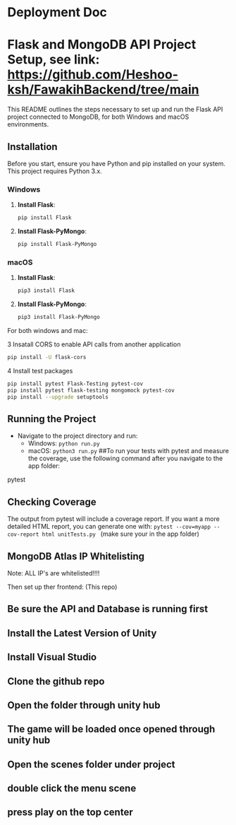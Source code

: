 # Deployment Doc

# Flask and MongoDB API Project Setup, see link: https://github.com/Heshoo-ksh/FawakihBackend/tree/main

This README outlines the steps necessary to set up and run the Flask API project connected to MongoDB, for both Windows and macOS environments. 

## Installation

Before you start, ensure you have Python and pip installed on your system. This project requires Python 3.x.

### Windows

1. **Install Flask**:
   ```bash
   pip install Flask
   ```

2. **Install Flask-PyMongo**:
   ```bash
   pip install Flask-PyMongo
   ```

### macOS

1. **Install Flask**:
   ```bash
   pip3 install Flask
   ```

2. **Install Flask-PyMongo**:
   ```bash
   pip3 install Flask-PyMongo
   ```
For both windows and mac:

3 Insatall CORS to enable API calls from another application
   ```bash
   pip install -U flask-cors
   ```
4 Install test packages
   ```bash
pip install pytest Flask-Testing pytest-cov
pip install pytest flask-testing mongomock pytest-cov
pip install --upgrade setuptools
```
## Running the Project

- Navigate to the project directory and run:
  - Windows: `python run.py`
  - macOS: `python3 run.py`
##To run your tests with pytest and measure the coverage, use the following command after you navigate to the app folder:

pytest 

## Checking Coverage
The output from pytest will include a coverage report. If you want a more detailed HTML report, you can generate one with:
`pytest --cov=myapp --cov-report html unitTests.py ` (make sure your in the app folder)

## MongoDB Atlas IP Whitelisting
Note: ALL IP's are whitelisted!!!!

Then set up ther frontend: (This repo)
## Be sure the API and Database is running first
## Install the Latest Version of Unity
## Install Visual Studio
## Clone the github repo
## Open the folder through unity hub
## The game will be loaded once opened through unity hub
## Open the scenes folder under project
## double click the menu scene
## press play on the top center
